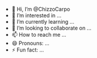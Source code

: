 - 👋 Hi, I’m @ChizzoCarpo
- 👀 I’m interested in ...
- 🌱 I’m currently learning ...
- 💞️ I’m looking to collaborate on ...
- 📫 How to reach me ...
- 😄 Pronouns: ...
- ⚡ Fun fact: ...

<!---
ChizzoCarpo/ChizzoCarpo is a ✨ special ✨ repository because its `README.md` (this file) appears on your GitHub profile.
You can click the Preview link to take a look at your changes.
--->
